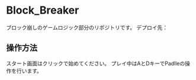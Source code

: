 # Block_Breaker
ブロック崩しのゲームロジック部分のリポジトリです。
デプロイ先：
## 操作方法
スタート画面はクリックで始めてください。 
プレイ中はAとDキーでPadlleの操作を行います。
